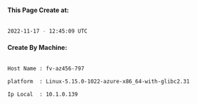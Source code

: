 
   
#### This Page Create at:

```bash

2022-11-17 - 12:45:09 UTC

```

#### Create By Machine:

```bash

Host Name : fv-az456-797

platform  : Linux-5.15.0-1022-azure-x86_64-with-glibc2.31

Ip Local  : 10.1.0.139

```

